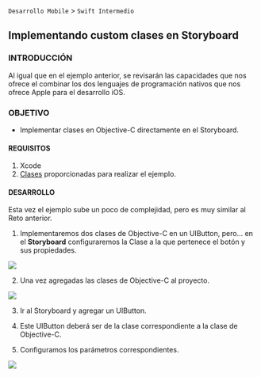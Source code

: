 
`Desarrollo Mobile` > `Swift Intermedio` 

## Implementando custom clases en Storyboard

### INTRODUCCIÓN

Al igual que en el ejemplo anterior, se revisarán las capacidades que nos ofrece el combinar los dos lenguajes de programación nativos que nos ofrece Apple para el desarrollo iOS.



### OBJETIVO

- Implementar clases en Objective-C directamente en el Storyboard.

#### REQUISITOS

1. Xcode 
2. [Clases](classes) proporcionadas para realizar el ejemplo.

#### DESARROLLO

Esta vez el ejemplo sube un poco de complejidad, pero es muy similar al Reto anterior.

1. Implementaremos dos clases de Objective-C en un UIButton, pero… en el **Storyboard** configuraremos la Clase a la que pertenece el botón y sus propiedades.

![](0.gif)

2. Una vez agregadas las clases de Objective-C al proyecto.

![](0.png)

3. Ir al Storyboard y agregar un UIButton. 

4. Este UIButton deberá ser de la clase correspondiente a la clase de Objective-C.

5. Configuramos los parámetros correspondientes.

![](1.png)


